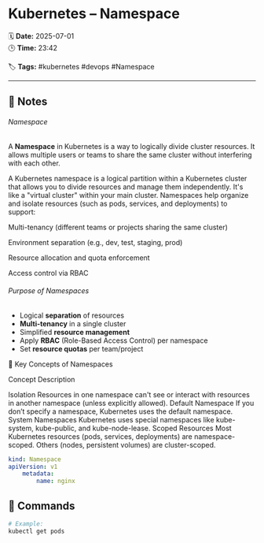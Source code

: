 # Kubernetes – Namespace

🗓️ **Date:** 2025-07-01  
🕒 **Time:** 23:42  

🏷️ **Tags:** #kubernetes #devops #Namespace  

---

## 📝 Notes

###### Namespace
A **Namespace** in Kubernetes is a way to logically divide cluster
resources. It allows multiple users or teams to share the same cluster
without interfering with each other.

A Kubernetes namespace is a logical partition within a Kubernetes cluster that allows you to divide resources and manage them independently. It's like a "virtual cluster" within your main cluster. Namespaces help organize and isolate resources (such as pods, services, and deployments) to support:

Multi-tenancy (different teams or projects sharing the same cluster)

Environment separation (e.g., dev, test, staging, prod)

Resource allocation and quota enforcement

Access control via RBAC
###### Purpose of Namespaces
- Logical **separation** of resources
- **Multi-tenancy** in a single cluster
- Simplified **resource management**
- Apply **RBAC** (Role-Based Access Control) per namespace
- Set **resource quotas** per team/project

🔧 Key Concepts of Namespaces

Concept	Description

Isolation	Resources in one namespace can't see or interact with resources in another namespace (unless explicitly allowed).
Default Namespace	If you don’t specify a namespace, Kubernetes uses the default namespace.
System Namespaces	Kubernetes uses special namespaces like kube-system, kube-public, and kube-node-lease.
Scoped Resources	Most Kubernetes resources (pods, services, deployments) are namespace-scoped. Others (nodes, persistent volumes) are cluster-scoped.


```YAML
kind: Namespace
apiVersion: v1
	metadata:
		name: nginx
```

## 🧾 Commands

```bash
# Example:
kubectl get pods
```
